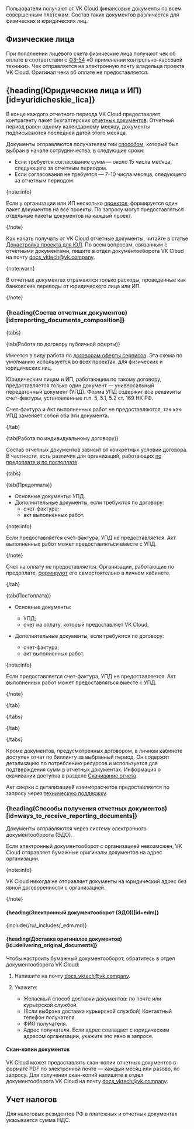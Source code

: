 Пользователи получают от VK Cloud финансовые документы по всем совершенным платежам. Состав таких документов различается для физических и юридических лиц.

## Физические лица

При пополнении лицевого счета физические лица получают чек об оплате в соответствии с [ФЗ-54](https://base.garant.ru/12130951/) «О применении контрольно-кассовой техники». Чек отправляется на электронную почту владельца проекта VK Cloud. Оригинал чека об оплате не предоставляется.

## {heading(Юридические лица и ИП)[id=yuridicheskie_lica]}

В конце каждого отчетного периода VK Cloud предоставляет контрагенту пакет бухгалтерских [отчетных документов](#reporting_documents_composition). Отчетный период равен одному календарному месяцу, документы подписываются последней датой этого месяца.

Документы отправляются получателям тем [способом](#ways_to_receive_reporting_documents), который был выбран в начале сотрудничества, в следующие сроки:

- Если требуется согласование сумм — около 15 числа месяца, следующего за отчетным периодом.
- Если согласования не требуется — 7–10 числа месяца, следующего за отчетным периодом.

{note:info}

Если у организации или ИП несколько [проектов](/ru/tools-for-using-services/account/concepts/projects), формируется один пакет документов на все проекты. По запросу могут предоставляться отдельные пакеты документов на каждый проект.

{/note}

Как начать получать от VK Cloud отчетные документы, читайте в статье [Донастройка проекта для ЮЛ](/ru/intro/billing/instructions/corporate#nastroyka_dokumentooborota). По всем вопросам, связанным с отчетными документами, пишите в отдел документооборота VK Cloud на почту [docs_vktech@vk.company](mailto:docs_vktech@vk.company).

{note:warn}

В отчетных документах отражаются только расходы, проведенные как банковские переводы от юридического лица или ИП.

{/note}

### {heading(Состав отчетных документов)[id=reporting_documents_composition]}

{tabs}

{tab(Работа по договору публичной оферты)}

Имеется в виду работа по [договорам оферты сервисов](/ru/start/legal). Эта схема по умолчанию используется во всех проектах, для физических и юридических лиц.

Юридическим лицам и ИП, работающим по такому договору, предоставляется только один документ — универсальный передаточный документ (УПД). Форма УПД содержит все реквизиты счет-фактуры, установленные п.п. 5, 5.1, 5.2 ст. 169 НК РФ.

Счет-фактура и Акт выполненных работ не предоставляются, так как УПД заменяет собой оба эти документа.

{/tab}

{tab(Работа по индивидуальному договору)}

Состав отчетных документов зависит от конкретных условий договора. В частности, есть различия для организаций, работающих [по предоплате и по постоплате](../physical-corporate#shema_oplaty).

{tabs}

{tab(Предоплата)}

- Основные документы: УПД.
- Дополнительные документы, если требуются по договору:
  - счет-фактура;
  - акт выполненных работ.

{note:info}

   Если предоставляется cчет-фактура, УПД не предоставляется. Акт выполненных работ может предоставляться вместе с УПД.

{/note}

Счет на оплату не предоставляется. Организации, работающие по предоплате, [формируют](../../instructions/bill-generation) его самостоятельно в личном кабинете.

{/tab}

{tab(Постоплата)}

- Основные документы:

  - УПД;
  - счет на оплату, который предоставляет VK Cloud.

- Дополнительные документы, если требуются по договору:

  - счет-фактура;
  - акт выполненных работ.

{note:info}

   Если предоставляется cчет-фактура, УПД не предоставляется. Акт выполненных работ может предоставляться вместе с УПД.

{/note}

{/tab}

{/tabs}

{/tab}

{/tabs}

Кроме документов, предусмотренных договором, в личном кабинете доступен отчет по биллингу за выбранный период. Он содержит детализацию по потреблению ресурсов и используется для подтверждения сумм в отчетных документах. Информация о скачивании доступна в разделе [Скачивание отчета](../../instructions/detail#skachivanie_otcheta).

Акт сверки с детализацией взаиморасчетов предоставляется по запросу через [техническую поддержку](/ru/contacts).

### {heading(Способы получения отчетных документов)[id=ways_to_receive_reporting_documents]}

Документы отправляются через систему электронного документооборота (ЭДО).

Если электронный документооборот с организацией невозможен, VK Cloud отправляет бумажные оригиналы документов на адрес организации.

{note:info}

VK Cloud никогда не отправляет документы на юридический адрес без явной договоренности с организацией.

{/note}

#### {heading(Электронный документооборот (ЭДО))[id=edm]}

{include(/ru/_includes/_edm.md)}

#### {heading(Доставка оригиналов документов)[id=delivering_original_documents]}

Чтобы настроить бумажный документооборот, обратитесь в отдел документооборота VK Cloud:

1. Напишите на почту [docs_vktech@vk.company](mailto:docs_vktech@vk.company).
1. Укажите:

   - Желаемый способ доставки документов: по почте или курьерской службой.
   - (Если выбрана доставка курьерской службой) Контактный телефон получателя.
   - ФИО получателя.
   - Адрес получателя. Если адрес совпадает с юридическим адресом организации, укажите это явно в запросе.

#### Скан-копии документов

VK Cloud может предоставлять скан-копии отчетных документов в формате PDF по электронной почте — каждый месяц или разово, по запросу. Для получения скан-копий напишите в отдел документооборота VK Cloud на почту [docs_vktech@vk.company](mailto:docs_vktech@vk.company).

## Учет налогов

Для налоговых резидентов РФ в платежных и отчетных документах указывается сумма НДС.
